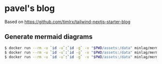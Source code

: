 # pavel's blog

Based on https://github.com/timlrx/tailwind-nextjs-starter-blog

## Generate mermaid diagrams

```bash
$ docker run --rm -u `id -u`:`id -g` -v "$PWD/assets:/data" minlag/mermaid-cli -i polarify_1.mmd -b transparent --cssFile mermaid.css
$ docker run --rm -u `id -u`:`id -g` -v "$PWD/assets:/data" minlag/mermaid-cli -i polarify_2.mmd -b transparent --cssFile mermaid.css
$ docker run --rm -u `id -u`:`id -g` -v "$PWD/assets:/data" minlag/mermaid-cli -i polarify_3.mmd -b transparent --cssFile mermaid.css
```
